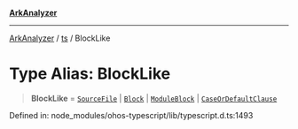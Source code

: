 [**ArkAnalyzer**](../../../../README.md)

***

[ArkAnalyzer](../../../../globals.md) / [ts](../README.md) / BlockLike

# Type Alias: BlockLike

> **BlockLike** = [`SourceFile`](../interfaces/SourceFile.md) \| [`Block`](../interfaces/Block.md) \| [`ModuleBlock`](../interfaces/ModuleBlock.md) \| [`CaseOrDefaultClause`](CaseOrDefaultClause.md)

Defined in: node\_modules/ohos-typescript/lib/typescript.d.ts:1493
